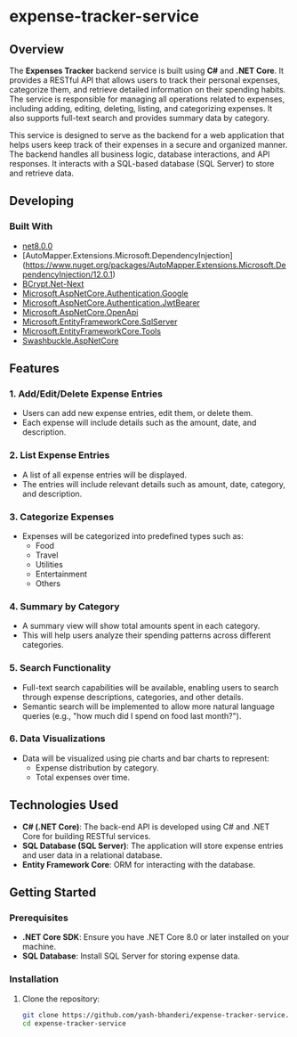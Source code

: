 # expense-tracker-service

## Overview

The **Expenses Tracker** backend service is built using **C#** and **.NET Core**. It provides a RESTful API that allows users to track their personal expenses, categorize them, and retrieve detailed information on their spending habits. The service is responsible for managing all operations related to expenses, including adding, editing, deleting, listing, and categorizing expenses. It also supports full-text search and provides summary data by category.

This service is designed to serve as the backend for a web application that helps users keep track of their expenses in a secure and organized manner. The backend handles all business logic, database interactions, and API responses. It interacts with a SQL-based database (SQL Server) to store and retrieve data.


## Developing

### Built With 

* [net8.0.0](https://dotnet.microsoft.com/download/dotnet/8.0)
* [AutoMapper.Extensions.Microsoft.DependencyInjection] (https://www.nuget.org/packages/AutoMapper.Extensions.Microsoft.DependencyInjection/12.0.1)
* [BCrypt.Net-Next](https://www.nuget.org/packages/BCrypt.Net-Next/4.0.3)
* [Microsoft.AspNetCore.Authentication.Google](https://www.nuget.org/packages/Microsoft.AspNetCore.Authentication.Google/8.0.7)
* [Microsoft.AspNetCore.Authentication.JwtBearer](https://www.nuget.org/packages/Microsoft.AspNetCore.Authentication.JwtBearer/8.0.4)
* [Microsoft.AspNetCore.OpenApi](https://www.nuget.org/packages/Microsoft.AspNetCore.OpenApi/8.0.11)
* [Microsoft.EntityFrameworkCore.SqlServer](https://www.nuget.org/packages/Microsoft.EntityFrameworkCore.SqlServer/9.0.0)
* [Microsoft.EntityFrameworkCore.Tools](https://www.nuget.org/packages/Microsoft.EntityFrameworkCore.Tools/9.0.0)
* [Swashbuckle.AspNetCore](https://www.nuget.org/packages/Swashbuckle.AspNetCore/6.6.2)

## Features

### 1. Add/Edit/Delete Expense Entries
- Users can add new expense entries, edit them, or delete them.
- Each expense will include details such as the amount, date, and description.

### 2. List Expense Entries
- A list of all expense entries will be displayed.
- The entries will include relevant details such as amount, date, category, and description.

### 3. Categorize Expenses
- Expenses will be categorized into predefined types such as:
  - Food
  - Travel
  - Utilities
  - Entertainment
  - Others

### 4. Summary by Category
- A summary view will show total amounts spent in each category.
- This will help users analyze their spending patterns across different categories.

### 5. Search Functionality
- Full-text search capabilities will be available, enabling users to search through expense descriptions, categories, and other details.
- Semantic search will be implemented to allow more natural language queries (e.g., "how much did I spend on food last month?").

### 6. Data Visualizations
- Data will be visualized using pie charts and bar charts to represent:
  - Expense distribution by category.
  - Total expenses over time.

## Technologies Used

- **C# (.NET Core)**: The back-end API is developed using C# and .NET Core for building RESTful services.
- **SQL Database (SQL Server)**: The application will store expense entries and user data in a relational database.
- **Entity Framework Core**: ORM for interacting with the database.

## Getting Started

### Prerequisites

- **.NET Core SDK**: Ensure you have .NET Core 8.0 or later installed on your machine.
- **SQL Database**: Install SQL Server for storing expense data.

### Installation

1. Clone the repository:
   ```bash
   git clone https://github.com/yash-bhanderi/expense-tracker-service.git
   cd expense-tracker-service